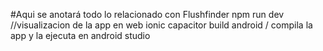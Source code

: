 #Aqui se anotará todo lo relacionado con Flushfinder
npm run dev //visualizacion de la app en web
ionic capacitor build android / compila la app y la ejecuta en android studio
